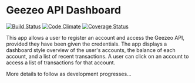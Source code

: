 Geezeo API Dashboard
================
[![Build Status](https://travis-ci.org/danielbonnell/geezeo.svg?branch=master)](https://travis-ci.org/danielbonnell/geezeo)
[![Code Climate](https://codeclimate.com/github/danielbonnell/geezeo.png)](https://codeclimate.com/github/danielbonnell/geezeo)
[![Coverage Status](https://coveralls.io/repos/danielbonnell/geezeo/badge.png)](https://coveralls.io/r/danielbonnell/geezeo)

This app allows a user to register an account and access the Geezeo API, provided they have been given the credentials. The app displays a dashboard style overview of the user's accounts, the balance of each account, and a list of recent transactions. A user can click on an account to access a list of transactions for that account.

More details to follow as development progresses...
